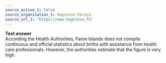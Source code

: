 ```yaml
---
source_active_1: false
source_organisation_1: Hagstova Føroya
source_url_1: "https://www.hagstova.fo"
---
```

<b>Text answer</b>  
According the Health Authorities, Faroe Islands does not compile continuous and official statistics about births with assistance from health care professionals. However, the authorities estimate that the figure is very high.
